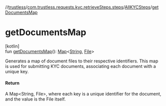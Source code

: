 //[trustless](../../../index.md)/[com.trustless.requests.kyc.retrieveSteps.steps](../index.md)/[AllKYCSteps](index.md)/[getDocumentsMap](get-documents-map.md)

# getDocumentsMap

[kotlin]\
fun [getDocumentsMap](get-documents-map.md)(): [Map](https://kotlinlang.org/api/latest/jvm/stdlib/kotlin.collections/-map/index.html)&lt;[String](https://kotlinlang.org/api/latest/jvm/stdlib/kotlin/-string/index.html), [File](https://developer.android.com/reference/kotlin/java/io/File.html)&gt;

Generates a map of document files to their respective identifiers. This map is used for submitting KYC documents, associating each document with a unique key.

#### Return

A Map<String, File>, where each key is a unique identifier for the document, and the value is the File itself.
